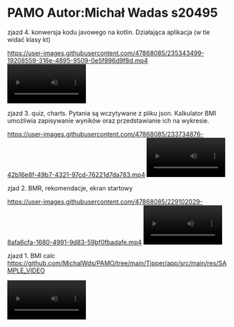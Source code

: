 # PAMO Autor:Michał Wadas s20495

zjazd 4. konwersja kodu javowego na kotlin. Działająca aplikacja (w tle widać klasy kt)



https://user-images.githubusercontent.com/47868085/235343499-19208559-316e-4895-9509-0e5f896d9f8d.mp4
<video src='https://user-images.githubusercontent.com/47868085/235343499-19208559-316e-4895-9509-0e5f896d9f8d.mp4' width=180/>





zjazd 3. quiz, charts. Pytania są wczytywane z pliku json. Kalkulator BMI umożliwia zapisywanie wyników oraz przedstawianie ich na wykresie.


https://user-images.githubusercontent.com/47868085/233734876-42b16e8f-49b7-4321-97cd-76221d7da783.mp4
<video src='https://user-images.githubusercontent.com/47868085/233734876-42b16e8f-49b7-4321-97cd-76221d7da783.mp4' width=180/>


zjad 2. BMR, rekomendacje, ekran startowy

https://user-images.githubusercontent.com/47868085/229102029-8afa6cfa-1680-4991-9d83-59bf0fbadafe.mp4
<video src='https://user-images.githubusercontent.com/47868085/229102029-8afa6cfa-1680-4991-9d83-59bf0fbadafe.mp4' width=180/>


zjazd 1. BMI calc
https://github.com/MichalWds/PAMO/tree/main/Tipper/app/src/main/res/SAMPLE_VIDEO

<video src='https://user-images.githubusercontent.com/47868085/224396954-49658a9b-5456-47b9-a22c-8c24a67ba2f5.mp4' width=180/>


https://user-images.githubusercontent.com/47868085/224396954-49658a9b-5456-47b9-a22c-8c24a67ba2f5.mp4


